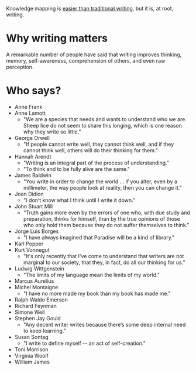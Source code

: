 Knowledge mapping is [easier than traditional writing](it-will-be-fun.md), but it is, at root, writing.

# Why writing matters

A remarkable number of people have said that writing improves thinking, memory, self-awareness, comprehension of others, and even raw perception.

# Who says?

- Anne Frank
- Anne Lamott
  - "We are a species that needs and wants to understand who we are. Sheep lice do not seem to share this longing, which is one reason why they write so little."
- George Orwell
  - "If people cannot write well, they cannot think well, and if they cannot think well, others will do their thinking for them."
- Hannah Arendt
  - "Writing is an integral part of the process of understanding."
  - "To think and to be fully alive are the same."
- James Baldwin
  - "You write in order to change the world ... if you alter, even by a millimeter, the way people look at reality, then you can change it."
- Joan Didion
  - "I don’t know what I think until I write it down."
- John Stuart Mill
  - "Truth gains more even by the errors of one who, with due study and preparation, thinks for himself, than by the true opinions of those who only hold them because they do not suffer themselves to think."
- Jorge Luis Borges
  - "I have always imagined that Paradise will be a kind of library."
- Karl Popper
- Kurt Vonnegut
  - "It's only recently that I've come to understand that writers are not marginal to our society, that they, in fact, do all our thinking for us."
- Ludwig Wittgenstein
  - "The limits of my language mean the limits of my world."
- Marcus Aurelius
- Michel Montaigne
  - "I have no more made my book than my book has made me."
- Ralph Waldo Emerson
- Richard Feynman
- Simone Weil
- Stephen Jay Gould
  - "Any decent writer writes because there’s some deep internal need to keep learning."
- Susan Sontag
  - "I write to define myself -- an act of self-creation."
- Toni Morrison
- Virginia Woolf
- William James
